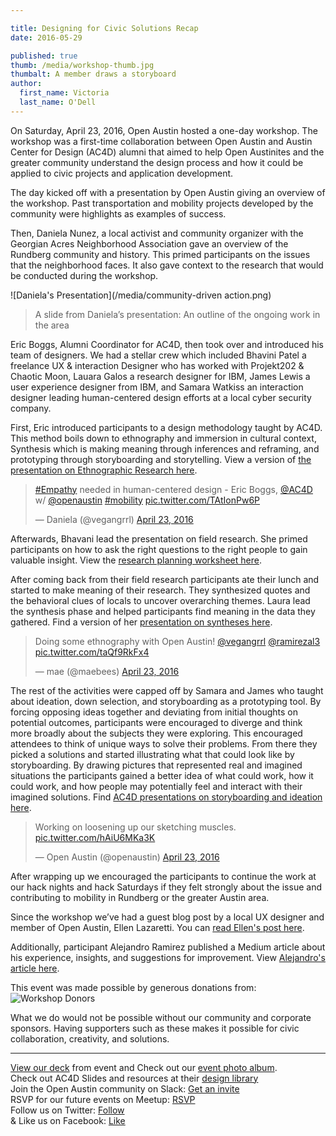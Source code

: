 ```yaml
---

title: Designing for Civic Solutions Recap
date: 2016-05-29

published: true
thumb: /media/workshop-thumb.jpg
thumbalt: A member draws a storyboard
author:
  first_name: Victoria
  last_name: O'Dell
---
```

On Saturday, April 23, 2016, Open Austin hosted a one-day workshop. The workshop was a first-time collaboration between Open Austin and Austin Center for Design (AC4D) alumni that aimed to help Open Austinites and the greater community understand the design process and how it could be applied to civic projects and application development.

The day kicked off with a presentation by Open Austin giving an overview of the workshop. Past transportation and mobility projects developed by the community were highlights as examples of success.

Then, Daniela Nunez, a local activist and community organizer with the Georgian Acres Neighborhood Association gave an overview of the Rundberg community and history. This primed participants on the issues that the neighborhood faces. It also gave context to the research that would be conducted during the workshop.

![Daniela's Presentation](/media/community-driven action.png)

> A slide from Daniela’s presentation: An outline of the ongoing work in the area

Eric Boggs, Alumni Coordinator for AC4D, then took over and introduced his team of designers. We had a stellar crew which included Bhavini Patel a freelance UX & interaction Designer who has worked with Projekt202 & Chaotic Moon, Lauara Galos a research designer for IBM, James Lewis a user experience designer from IBM, and Samara Watkiss an interaction designer leading human-centered design efforts at a local cyber security company.

First, Eric introduced participants to a design methodology taught by AC4D. This method boils down to ethnography and immersion in cultural context, Synthesis which is making meaning through inferences and reframing, and prototyping through storyboarding and storytelling. View a version of [the  presentation on Ethnographic Research here](http://library.ac4d.com/d/AC4D_designlibrary_Ethnographic_research.pdf).

<blockquote class="twitter-tweet" data-lang="en"><p lang="en" dir="ltr"><a href="https://twitter.com/hashtag/Empathy?src=hash">#Empathy</a> needed in human-centered design - Eric Boggs, <a href="https://twitter.com/AC4D">@AC4D</a> w/ <a href="https://twitter.com/openaustin">@openaustin</a> <a href="https://twitter.com/hashtag/mobility?src=hash">#mobility</a> <a href="https://t.co/TAtIonPw6P">pic.twitter.com/TAtIonPw6P</a></p>&mdash; Daniela (@vegangrrl) <a href="https://twitter.com/vegangrrl/status/723899500662661125">April 23, 2016</a></blockquote>

Afterwards, Bhavani lead the presentation on field research. She primed participants on how to ask the right questions to the right people to gain valuable insight. View the [research planning worksheet here](http://library.ac4d.com/d/AC4D_designlibrary_worksheet_DesignResearch.pdf).

After coming back from their field research participants ate their lunch and started to make meaning of their research. They synthesized quotes and the behavioral clues of locals to uncover overarching themes. Laura lead the synthesis phase and helped participants find meaning in the data they gathered. Find a version of her [presentation on syntheses here](http://library.ac4d.com/d/AC4D_designlibrary_worksheet_DesignResearch.pdf).

<blockquote class="twitter-tweet" data-lang="en"><p lang="en" dir="ltr">Doing some ethnography with Open Austin! <a href="https://twitter.com/vegangrrl">@vegangrrl</a> <a href="https://twitter.com/ramirezal3">@ramirezal3</a> <a href="https://t.co/taQf9RkFx4">pic.twitter.com/taQf9RkFx4</a></p>&mdash; mae (@maebees) <a href="https://twitter.com/maebees/status/723922394889379842">April 23, 2016</a></blockquote>

The rest of the activities were capped off by Samara and James who taught about ideation, down selection, and storyboarding as a prototyping tool. By forcing opposing ideas together and deviating from initial thoughts on potential outcomes, participants were encouraged to diverge and think more broadly about the subjects they were exploring. This encouraged attendees to think of unique ways to solve their problems. From there they picked a solutions and started illustrating what that could look like by storyboarding. By drawing pictures that represented real and imagined situations the participants gained a better idea of what could work, how it could work, and how people may potentially feel and interact with their imagined solutions. Find [AC4D presentations on storyboarding and ideation here](http://library.ac4d.com/).

<blockquote class="twitter-tweet" data-lang="en"><p lang="en" dir="ltr">Working on loosening up our sketching muscles. <a href="https://t.co/hAiU6MKa3K">pic.twitter.com/hAiU6MKa3K</a></p>&mdash; Open Austin (@openaustin) <a href="https://twitter.com/openaustin/status/723969580138295297">April 23, 2016</a></blockquote>

After wrapping up we encouraged the participants to continue the work at our hack nights and hack Saturdays if they felt strongly about the issue and contributing to mobility in Rundberg or the greater Austin area.

Since the workshop we’ve had a guest blog post by a local UX designer and member of Open Austin, Ellen Lazaretti. You can [read Ellen's post here](http://www.open-austin.org/blog/2016/05/04/my-day-as-a-uxer-designing-for-civic-solutions).

Additionally, participant Alejandro Ramirez published a Medium article about his experience, insights, and suggestions for improvement. View [Alejandro's article here](https://uxdesign.cc/ux-design-beyond-the-screen-how-design-thinking-can-improve-pedestrian-safety-d886ee3ba638#.1kqumegcp).

This event was made possible by generous donations from:
![Workshop Donors](http://open-austin.github.io/assets/images/workshopdonors.jpg)

What we do would not be possible without our community and corporate sponsors. Having supporters such as these makes it possible for civic collaboration, creativity, and solutions.

---

[View our deck](https://drive.google.com/open?id=1_X1nwd5g2EpDGmsf5eVlGs5IOWgPypZ6ZDXdTgi6UoM) from event and Check out our [event photo album](https://drive.google.com/open?id=0B1cMlEZm_nJ0YkdHTkF6QWJEejA).
<br />
Check out AC4D Slides and resources at their [design library](http://library.ac4d.com/)
<br />
Join the Open Austin community on Slack: [Get an invite](http://slack.open-austin.org/)
<br />
RSVP for our future events on Meetup: [RSVP](http://www.meetup.com/Open-Austin/events/231148616/)
<br />
Follow us on Twitter: [Follow](https://twitter.com/openaustin?lang=en)
<br />
& Like us on Facebook: [Like](https://www.facebook.com/Open-Austin-412390968837071/)

<script async src="//platform.twitter.com/widgets.js" charset="utf-8"></script>
